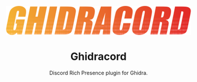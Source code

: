 <div align="center"><img src="./.github/ghidracord.png" width="600px" />

# Ghidracord

Discord Rich Presence plugin for Ghidra.

</div>